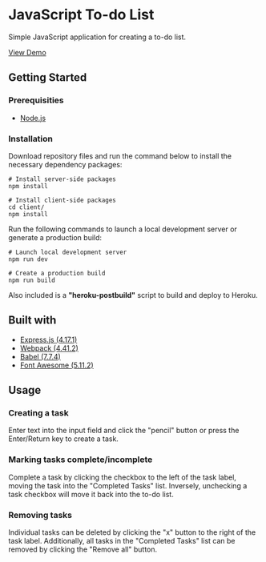 # JavaScript To-do List
Simple JavaScript application for creating a to-do list.

[View Demo](https://salty-everglades-11450.herokuapp.com/)

## Getting Started
### Prerequisities
* [Node.js](https://nodejs.org/)

### Installation
Download repository files and run the command below to install the necessary dependency packages:
```
# Install server-side packages
npm install

# Install client-side packages
cd client/
npm install
```

Run the following commands to launch a local development server or generate a production build:
```
# Launch local development server
npm run dev

# Create a production build
npm run build
```

Also included is a **"heroku-postbuild"** script to build and deploy to Heroku.

## Built with
* [Express.js (4.17.1)](https://www.npmjs.com/package/express/v/4.17.1)
* [Webpack (4.41.2)](https://www.npmjs.com/package/webpack/v/4.41.2)
* [Babel (7.7.4)](https://www.npmjs.com/package/@babel/core/v/7.7.4)
* [Font Awesome (5.11.2)](https://fontawesome.com/how-to-use/on-the-web/setup/using-package-managers)

## Usage
### Creating a task
Enter text into the input field and click the "pencil" button or press the Enter/Return key to create a task.

### Marking tasks complete/incomplete
Complete a task by clicking the checkbox to the left of the task label, moving the task into the "Completed Tasks" list.  Inversely, unchecking a task checkbox will move it back into the to-do list.

### Removing tasks
Individual tasks can be deleted by clicking the "x" button to the right of the task label. Additionally, all tasks in the "Completed Tasks" list can be removed by clicking the "Remove all" button.